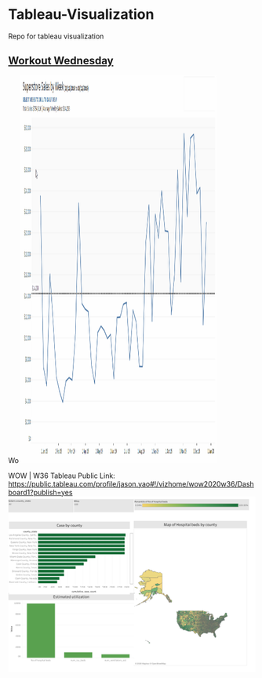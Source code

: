# Tableau-Visualization
Repo for tableau visualization

## [Workout Wednesday](http://www.workout-wednesday.com)


Wo
<img src="https://github.com/JasonYao3/Tableau-Visualization/blob/master/Workout_Wednesday/Week%2019/WOW%20Week19.gif" width="400" height="790">

WOW | W36 
Tableau Public Link: https://public.tableau.com/profile/jason.yao#!/vizhome/wow2020w36/Dashboard1?publish=yes
<img src="https://github.com/JasonYao3/Tableau-Visualization/blob/master/WOW/WOW%20W36.png" >
